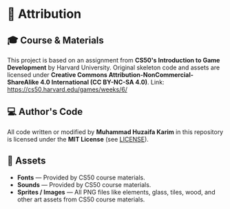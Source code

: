 # 📝 Attribution

## 🎓 Course & Materials
This project is based on an assignment from **CS50's Introduction to Game Development** by Harvard University.
Original skeleton code and assets are licensed under **Creative Commons Attribution-NonCommercial-ShareAlike 4.0 International (CC BY-NC-SA 4.0)**.
Link: https://cs50.harvard.edu/games/weeks/6/

## 💻 Author's Code
All code written or modified by **Muhammad Huzaifa Karim** in this repository is licensed under the **MIT License** (see [LICENSE](LICENSE)).

## 🎨 Assets
- **Fonts** — Provided by CS50 course materials.  
- **Sounds** — Provided by CS50 course materials.  
- **Sprites / Images** — All PNG files like elements, glass, tiles, wood, and other art assets from CS50 course materials.  
